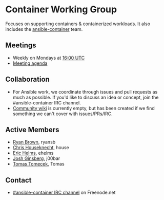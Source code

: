 # Container Working Group

Focuses on supporting containers & containerized workloads. It also includes
the [ansible-container](https://github.com/ansible/ansible-container) team.

## Meetings
* Weekly on Mondays at [16:00 UTC](http://www.thetimezoneconverter.com/?t=16:00&tz=UTC)
* [Meeting agenda](https://github.com/ansible/community/issues?q=is:open+label:meeting_agenda+label:container)

## Collaboration

* For Ansible work, we coordinate through issues and pull requests as much as
    possible. If you'd like to discuss an idea or concept, join
    the #ansible-container IRC channel.
* [Community wiki](https://github.com/ansible/community/wiki/Container) is
    currently empty, but has been created if we find something we can't cover
    with issues/PRs/IRC.


## Active Members
* [Ryan Brown](https://github.com/ryansb), ryansb
* [Chris Houseknecht](https://github.com/chouseknecht), house
* [Eric Helms](https://github.com/ehelms), ehelms
* [Josh Ginsberg](https://github.com/j00bar), j00bar
* [Tomas Tomecek](https://github.com/TomasTomecek), Tomas

## Contact
* [#ansible-container IRC channel](https://webchat.freenode.net/?channels=ansible-container) on Freenode.net
